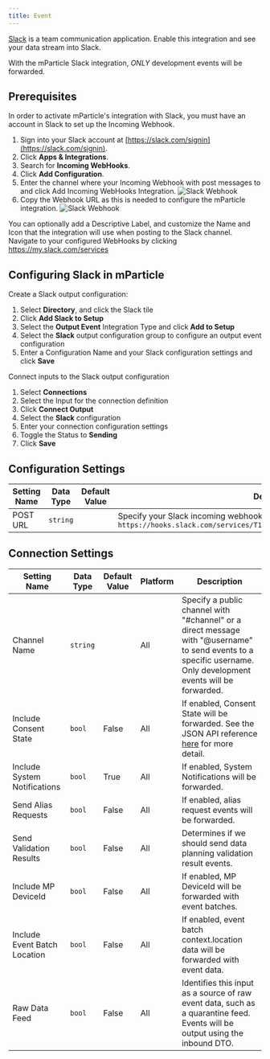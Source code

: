 ```yaml
---
title: Event
---
```


[Slack](https://slack.com/) is a team communication application. Enable this integration and see your data stream into Slack.

With the mParticle Slack integration, *ONLY* development events will be forwarded.

## Prerequisites

In order to activate mParticle's integration with Slack, you must have an account in Slack to set up the Incoming Webhook.  

1. Sign into your Slack account at [https://slack.com/signin](https://slack.com/signin).
2. Click **Apps & Integrations**.
3. Search for **Incoming WebHooks**.
4. Click **Add Configuration**.
3. Enter the channel where your Incoming Webhook with post messages to and click Add Incoming WebHooks Integration.
![Slack Webhook](/images/slack-webhooks.png)
4. Copy the Webhook URL as this is needed to configure the mParticle integration.
![Slack Webhook](/images/slack-webhook-urls.png)

<aside class="info">
You can optionally add a Descriptive Label, and customize the Name and Icon that the integration will use when posting to the Slack channel.  
<br>Navigate to your configured WebHooks by clicking <a href="https://my.slack.com/services">https://my.slack.com/services</a>
</aside>

## Configuring Slack in mParticle

Create a Slack output configuration:

1.  Select **Directory**, and click the Slack tile
2.  Click **Add Slack to Setup**
3.  Select the **Output Event** Integration Type and click **Add to Setup**
4.  Select the **Slack** output configuration group to configure an output event configuration
5.  Enter a Configuration Name and your Slack configuration settings and click **Save**

Connect inputs to the Slack output configuration

1.  Select **Connections**
2.  Select the Input for the connection definition
3.  Click **Connect Output**
4.  Select the **Slack** configuration
5.  Enter your connection configuration settings
6. Toggle the Status to **Sending**
7. Click **Save**


## Configuration Settings

| Setting Name |  Data Type    | Default Value  | Description |
| ---|---|---|---|
| POST URL | `string` | <unset> | Specify your Slack incoming webhook URL here.  Example: `https://hooks.slack.com/services/T18AKIXHA/A12345KEY/D3k1LWC2bFzCk18kDl91hgTb` |


## Connection Settings

| Setting Name |  Data Type    | Default Value | Platform | Description |
| ---|---|---|---|---
| Channel Name | `string` | <unset> | All| Specify a public channel with "#channel" or a direct message with "@username" to send events to a specific username. Only development events will be forwarded. |
| Include Consent State | `bool` | False | All| If enabled, Consent State will be forwarded. See the JSON API reference [here](/developers/server/json-reference/#consent_state) for more detail. |
| Include System Notifications | `bool` | True | All| If enabled, System Notifications will be forwarded. |
| Send Alias Requests | `bool` | False | All | If enabled, alias request events will be forwarded. |  
| Send Validation Results | `bool` | False | All| Determines if we should send data planning validation result events. |
| Include MP DeviceId | `bool` | False | All| If enabled, MP DeviceId will be forwarded with event batches. |
| Include Event Batch Location | `bool` | False | All | If enabled, event batch context.location data will be forwarded with event data. |
| Raw Data Feed | `bool` | False | All| Identifies this input as a source of raw event data, such as a quarantine feed. Events will be output using the inbound DTO. |


